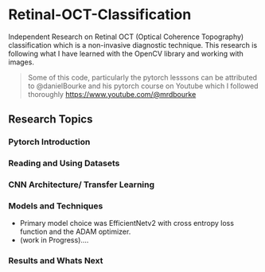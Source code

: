 # Retinal-OCT-Classification
Independent Research on Retinal OCT (Optical Coherence Topography) classification which is a non-invasive diagnostic technique. This research is following what I have learned with the OpenCV library and working with images.
> Some of this code, particularly the pytorch lesssons can be attributed to @danielBourke and his pytorch course on Youtube which I followed thoroughly https://www.youtube.com/@mrdbourke

## Research Topics

### Pytorch Introduction

### Reading and Using Datasets

### CNN Architecture/ Transfer Learning

### Models and Techniques
- Primary model choice was EfficientNetv2 with cross entropy loss function and the ADAM optimizer.
- (work in Progress)....

### Results and Whats Next


